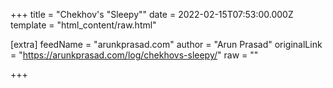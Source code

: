 
+++
title = "Chekhov's \"Sleepy\""
date = 2022-02-15T07:53:00.000Z
template = "html_content/raw.html"

[extra]
feedName = "arunkprasad.com"
author = "Arun Prasad"
originalLink = "https://arunkprasad.com/log/chekhovs-sleepy/"
raw = ""

+++

